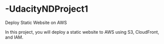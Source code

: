 # -UdacityNDProject1

Deploy Static Website on AWS

In this project, you will deploy a static website to AWS using S3, CloudFront, and IAM.
